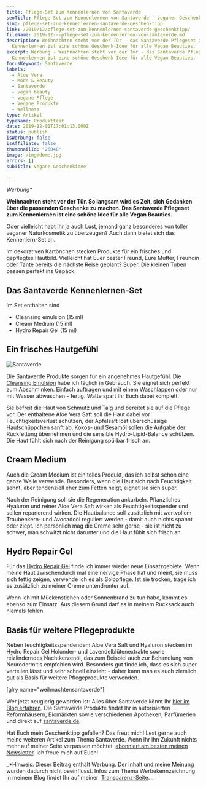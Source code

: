 ```yaml
---
title: Pflege-Set zum Kennenlernen von Santaverde
seoTitle: Pflege-Set zum Kennenlernen von Santaverde - veganer Geschenktipp
slug: pflege-set-zum-kennenlernen-santaverde-geschenktipp
link: /2019/12/pflege-set-zum-kennenlernen-santaverde-geschenktipp/
fileName: 2019-12---pflege-set-zum-kennenlernen-von-santaverde.md
description: Weihnachten steht vor der Tür - das Santaverde Pflegeset zum
  Kennenlernen ist eine schöne Geschenk-Idee für alle Vegan Beauties.
excerpt: Werbung - Weihnachten steht vor der Tür - das Santaverde Pflegeset zum
  Kennenlernen ist eine schöne Geschenk-Idee für alle Vegan Beauties.
focusKeyword: Santaverde
labels:
  - Aloe Vera
  - Mode & Beauty
  - Santaverde
  - vegan beauty
  - vegane Pflege
  - Vegane Produkte
  - Wellness
type: Artikel
typeName: Produkttest
date: 2019-12-01T17:01:13.000Z
status: publish
isWerbung: false
isAffiliate: false
thumbnailId: "26848"
image: /img/demo.jpg
errors: []
subTitle: Vegane Geschenkidee
  
---
```


_Werbung\*_

**Weihnachten steht vor der Tür. So langsam wird es Zeit, sich Gedanken über die
passenden Geschenke zu machen. Das Santaverde Pflegeset zum Kennenlernen ist
eine schöne Idee für alle Vegan Beauties.**

Oder vielleicht habt Ihr ja auch Lust, jemand ganz besonderes von toller veganer
Naturkosmetik zu überzeugen? Auch dann bietet sich das Kennenlern-Set an.

Im dekorativen Kartönchen stecken Produkte für ein frisches und gepflegtes
Hautbild. Vielleicht hat Euer bester Freund, Eure Mutter, Freundin oder Tante
bereits die nächste Reise geplant? Super. Die kleinen Tuben passen perfekt ins
Gepäck.

## Das Santaverde Kennenlernen-Set

Im Set enthalten sind

- Cleansing emulsion (15 ml)
- Cream Medium (15 ml)
- Hydro Repair Gel (15 ml)

## Ein frisches Hautgefühl

![Santaverde](http://cardamonchai.com/wp-content/uploads/2019/11/2019-11-17-santaverde-1-400x533.jpg)

Die Santaverde Produkte sorgen für ein angenehmes Hautgefühl. Die
[Cleansing Emulsion](/2019/04/santaverde-aloe-vera-reinigungsemulsion/) habe ich
täglich in Gebrauch. Sie eignet sich perfekt zum Abschminken. Einfach auftragen
und mit einem Waschlappen oder nur mit Wasser abwaschen - fertig. Watte spart
Ihr Euch dabei komplett.

Sie befreit die Haut von Schmutz und Talg und bereitet sie auf die Pflege vor.
Der enthaltene Aloe Vera Saft soll die Haut dabei vor Feuchtigkeitsverlust
schützen, der Apfelsaft löst überschüssige Hautschüppchen sanft ab. Kokos- und
Sesamöl sollen die Aufgabe der Rückfettung übernehmen und die sensible
Hydro-Lipid-Balance schützen. Die Haut fühlt sich nach der Reinigung spürbar
frisch an.

## Cream Medium

Auch die Cream Medium ist ein tolles Produkt, das ich selbst schon eine ganze
Weile verwende. Besonders, wenn die Haut sich nach Feuchtigkeit sehnt, aber
tendenziell eher zum Fetten neigt, eignet sie sich super.

Nach der Reinigung soll sie die Regeneration ankurbeln. Pflanzliches Hyaluron
und reiner Aloe Vera Saft wirken als Feuchtigkeitsspender und sollen reparierend
wirken. Die Hautbalance soll zusätzlich mit wertvollem Traubenkern- und
Avocadoöl reguliert werden - damit auch nichts spannt oder ziept. Ich persönlich
mag die Creme sehr gerne - sie ist nicht zu schwer, man schwitzt nicht darunter
und die Haut fühlt sich frisch an.

## Hydro Repair Gel

Für das [Hydro Repair Gel](/2018/06/mit-santaverde-auf-reisen/) finde ich immer
wieder neue Einsatzgebiete. Wenn meine Haut zwischendurch mal eine nervige Phase
hat und meint, sie muss sich fettig zeigen, verwende ich es als Solopflege. Ist
sie trocken, trage ich es zusätzlich zu meiner Creme untendrunter auf.

Wenn ich mit Mückenstichen oder Sonnenbrand zu tun habe, kommt es ebenso zum
Einsatz. Aus diesem Grund darf es in meinem Rucksack auch niemals fehlen.

## Basis für weitere Pflegeprodukte

Neben feuchtigkeitsspendendem Aloe Vera Saft und Hyaluron stecken im Hydro
Repair Gel Holunder- und Lavendelblütenextrakte sowie reizlinderndes
Nachtkerzenöl, das zum Beispiel auch zur Behandlung von Neurodermitis empfohlen
wird. Besonders gut finde ich, dass es sich super verteilen lässt und sehr
schnell einzieht - daher kann man es auch ziemlich gut als Basis für weitere
Pflegeprodukte verwenden.

[glry name="weihnachtensantaverde"]

Wer jetzt neugierig geworden ist: Alles über Santaverde könnt Ihr
[hier im Blog erfahren](/tag/santaverde/). Die Santaverde Produkte findet Ihr in
autorisierten Reformhäusern, Biomärkten sowie verschiedenen Apotheken,
Parfümerien und direkt auf [santaverde.de](https://www.santaverde.de/).

Hat Euch mein Geschenktipp gefallen? Das freut mich! Lest gerne auch meine
weiteren Artikel zum Thema Santaverde. Wenn Ihr ihn Zukunft nichts mehr auf
meiner Seite verpassen möchtet,
[abonniert am besten meinen Newsletter](#newsletter). Ich freue mich auf Euch!

_\*Hinweis: Dieser Beitrag enthält Werbung. Der Inhalt und meine Meinung wurden
dadurch nicht beeinflusst. Infos zum Thema Werbekennzeichnung in meinem Blog
findet Ihr auf meiner  [Transparenz-Seite](/werbung/). _

  